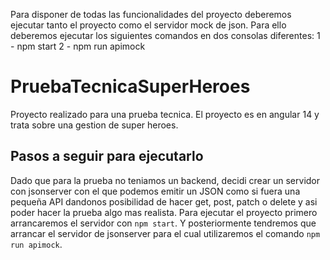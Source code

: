 Para disponer de todas las funcionalidades del proyecto deberemos ejecutar tanto el proyecto como el servidor mock de json.
Para ello deberemos ejecutar los siguientes comandos en dos consolas diferentes:
1 - npm start
2 - npm run apimock

# PruebaTecnicaSuperHeroes

Proyecto realizado para una prueba tecnica.
El proyecto es en angular 14 y trata sobre una gestion de super heroes.

## Pasos a seguir para ejecutarlo

Dado que para la prueba no teniamos un backend, decidi crear un servidor con jsonserver con el que podemos emitir un JSON como si fuera una pequeña API dandonos posibilidad de hacer get, post, patch o delete y asi poder hacer la prueba algo mas realista.
Para ejecutar el proyecto primero arrancaremos el servidor con `npm start`.
Y posteriormente tendremos que arrancar el servidor de jsonserver para el cual utilizaremos el comando `npm run apimock`.
